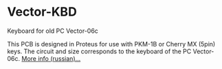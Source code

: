 # Vector-KBD
Keyboard for old PC Vector-06c

This PCB is designed in Proteus for use with PKM-1B or Cherry MX (5pin) keys. The circuit and size corresponds to the keyboard of the PC Vector-06c.
[More info (russian)...](https://zx-pk.ru/threads/34006-replika-platy-gerkonovoj-klaviatury-vektora-(uluchshennaya).html)
